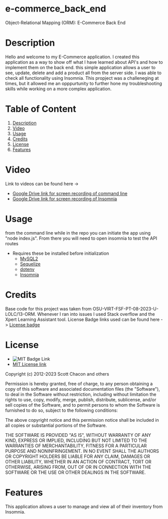 # e-commerce_back_end
 Object-Relational Mapping (ORM): E-Commerce Back End

# Description

   Hello and welcome to my E-Commerce application. I created this application as a way to show off what I have learned about API's and how to implement them on the back end. this simple application allows a user to see, update, delete and add a product all from the server side. I was able to check all functionality using Insomnia. This propject was a challeneging at times, but it allowed me an opppurtunity to further hone my troubleshooting skills while working on a more complex application.

# Table of Content

1. [Description](#description)
2. [Video](#video)
3. [Usage](#usage)
4. [Credits](#credits)
5. [License](#license)
6. [Features](#features)

# Video

Link to videos can be found here ->
* [Google Drive link for screen recording of command line](https://drive.google.com/file/d/1pS4zMWv99hBHPQ2mQ7W2RV_oWaSTNH9u/view)
* [Google Drive link for screen recording of Insomnia](https://drive.google.com/file/d/1VS6F5H2iarmG0XcSyd2e0LZatHFjRmk4/view)

# Usage

from the command line while in the repo you can initiate the app using "node index.js". From there you will need to open insomnia to test the API routes
* Requires these be installed before initialization
  * [MySQL2](https://www.npmjs.com/package/mysql)
  * [Sequelize](https://www.npmjs.com/package/sequelize)
  * [dotenv](https://www.npmjs.com/package/dotenv)
  * [Insomnia](https://insomnia.rest/)  


# Credits

Base code for this project was taken from OSU-VIRT-FSF-PT-08-2023-U-LOLC/13-ORM. Whenever I ran into issues I used Stack overflow and the Xpert Learning Assistant tool. 
License Badge links used can be found here -> [License badge](https://gist.github.com/lukas-h/2a5d00690736b4c3a7ba)

# License

* ![MIT Badge Link](https://img.shields.io/badge/License-MIT-yellow.svg)
* [MIT License link](https://github.com/git/git-scm.com/blob/main/MIT-LICENSE.txt)

Copyright (c) 2012-2023 Scott Chacon and others

Permission is hereby granted, free of charge, to any person obtaining
a copy of this software and associated documentation files (the
"Software"), to deal in the Software without restriction, including
without limitation the rights to use, copy, modify, merge, publish,
distribute, sublicense, and/or sell copies of the Software, and to
permit persons to whom the Software is furnished to do so, subject to
the following conditions:

The above copyright notice and this permission notice shall be
included in all copies or substantial portions of the Software.

THE SOFTWARE IS PROVIDED "AS IS", WITHOUT WARRANTY OF ANY KIND,
EXPRESS OR IMPLIED, INCLUDING BUT NOT LIMITED TO THE WARRANTIES OF
MERCHANTABILITY, FITNESS FOR A PARTICULAR PURPOSE AND
NONINFRINGEMENT. IN NO EVENT SHALL THE AUTHORS OR COPYRIGHT HOLDERS BE
LIABLE FOR ANY CLAIM, DAMAGES OR OTHER LIABILITY, WHETHER IN AN ACTION
OF CONTRACT, TORT OR OTHERWISE, ARISING FROM, OUT OF OR IN CONNECTION
WITH THE SOFTWARE OR THE USE OR OTHER DEALINGS IN THE SOFTWARE.


# Features

This application allows a user to manage and view all of their inventory from Insomnia. 